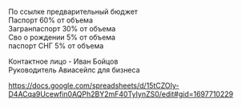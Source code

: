 По ссылке предварительный бюджет  
Паспорт 60% от объема  
Загранпаспорт 30% от объема  
Сво о рождении 5% от объема  
паспорт СНГ 5% от объема

Контактное лицо - Иван Бойцов  
Руководитель Авиасейлс для бизнеса

https://docs.google.com/spreadsheets/d/15tCZOIy-D4ACqa9Ucewfin0AQPh2BY2mF40TyIynZS0/edit#gid=1697710229